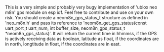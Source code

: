 This is a very simple and probably very bugy implementation of 'ublox neo m8n' gps module on esp idf. Feel free to contribute and use on your own risk. You should create a neom8n_gps_status_t structure as defined in 'neo_m8n.h' and pass its reference to 'neom8n_get_gps_status(const uart_port_t uart_num, int buffer_size, neom8n_gps_status_t *neom8n_gps_status)'. It will return the current time in hhmmss, if the GPS is actively receiving data as boolean, latitude as float, if the coordinates are in north, longtitude in float, if the coordinates are in east.
